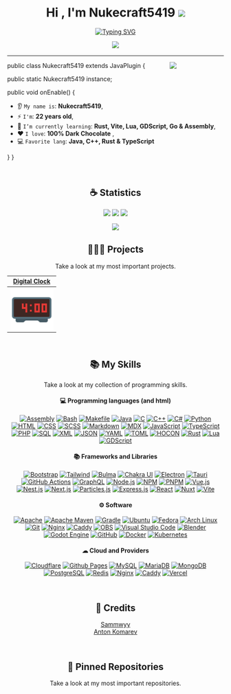 <h1 align="center">Hi , I'm Nukecraft5419 <img src="https://media.giphy.com/media/hvRJCLFzcasrR4ia7z/giphy.gif" width="35"></h1>

<p align="center">
<a href="https://git.io/typing-svg"><img src="https://readme-typing-svg.demolab.com?font=JetBrains+Mono&size=24&duration=6000&pause=1000&color=0BFF00&center=true&vCenter=true&width=820&height=120&lines=Code+for+a+better+and+free+future+for+all." alt="Typing SVG" /></a>
</p>

<p align="center">
<img src="https://komarev.com/ghpvc/?username=nukecraft5419&color=blue&style=for-the-badge&label=PROFILE+VIEWS"/>
</p>

<hr/>

<img align='right' src='https://octodex.github.com/images/jetpacktocat.png' width='25%'>


public class Nukecraft5419 extends JavaPlugin {

  public static Nukecraft5419 instance;

  public void onEnable() {
      
   * 👂 `My name is`: **Nukecraft5419**,
   * ⚡ `I'm`: **22 years old**,
   *  🌱 `I’m currently learning`: **Rust, Vite, Lua, GDScript, Go & Assembly**,
   * ❤️ `I love`: **100% Dark Chocolate**  ,
   * 💻 `Favorite lang`: **Java, C++, Rust & TypeScript**

  }
}
 
<br/>

<h2 align="center">☕ Statistics</h2>

<p align="center">
  <img height="50%" width="auto" src ="https://github-readme-stats.vercel.app/api?username=nukecraft5419&show_icons=true&count_private=true&theme=onedark&hide_border=true&bg_color=00000000">
  <img height="50%" width="auto" src ="https://github-readme-stats.vercel.app/api/top-langs/?username=nukecraft5419&layout=compact&hide_border=true&theme=onedark&bg_color=00000000&langs_count=6">
  <img src ="https://github-readme-streak-stats.herokuapp.com?user=nukecraft5419&theme=onedark&hide_border=true&background=FFFFFF00">
</p>

<p align="center">
    <img src="https://github-profile-trophy.vercel.app/?username=nukecraft5419&theme=onedark"/>
</p>

<h2 align="center">🧑🏻‍💻 Projects</h2>
<p align="center">Take a look at my most important projects.</p>

|                                           <a href="https://github.com/Nukecraft5419/DigitalClock" target="_blank">**Digital Clock**</a>                                            |
| :--------------------------------------------------------------------------------------------------------------------------------------------------------------------------------: |
| <img align="center" src="https://raw.githubusercontent.com/Nukecraft5419/DigitalClock/refs/heads/main/src/digital_clock/img/digital-clock-logo.png" width="100px"  height="100px"> |
<br/>

<h2 align="center">📚 My Skills</h2>
<p align="center">Take a look at my collection of programming skills.</p>

<h4 align="center">💻 Programming languages (and html)</h4>

<p align="center">
<a href="https://github.com/search?q=user%3ANukecraft5419+language%3AAssembly+&type=code"><img alt="Assembly" src="https://img.shields.io/badge/Assembly-6E4C13.svg?style=for-the-badge&logo=amazonec2&logoColor=white"></a>
<a href="https://github.com/search?q=user%3ANukecraft5419+language%3Abash&type=code"><img alt="Bash" src="https://img.shields.io/badge/Bash-4EAA25.svg?style=for-the-badge&logo=gnu-bash&logoColor=white"></a>
<a href="https://github.com/search?q=user%3ANukecraft5419+language%3AMakefile+&type=code"><img alt="Makefile" src="https://img.shields.io/badge/Makefile-427819.svg?style=for-the-badge&logoColor=white"></a>
<a href="https://github.com/search?q=user%3ANukecraft5419+language%3AJava+&type=code"><img alt="Java" src="https://custom-icon-badges.demolab.com/badge/Java-b07219.svg?style=for-the-badge&logo=java&logoColor=white"></a>
<a href="https://github.com/search?q=user%3ANukecraft5419+language%3AC&type=code"><img alt="C" src="https://img.shields.io/badge/C-000000.svg?style=for-the-badge&logo=c&logoColor=white"></a>
<a href="https://github.com/search?q=user%3ANukecraft5419+language%3AC%2B%2B+&type=code"><img alt="C++" src="https://img.shields.io/badge/C++-00599C.svg?style=for-the-badge&logo=cplusplus&logoColor=white"></a>
<a href="https://github.com/search?q=user%3ANukecraft5419+language%3AC%23+&type=code"><img alt="C#" src="https://img.shields.io/badge/C%23-239122.svg?style=for-the-badge&logoColor=white"></a>
<a href="https://github.com/search?q=user%3ANukecraft5419+language%3APython+&type=code"><img alt="Python" src="https://img.shields.io/badge/Python-3776AB.svg?style=for-the-badge&logo=python&logoColor=white"></a>
<a href="https://github.com/search?q=user%3ANukecraft5419+language%3AHTML+&type=code"><img alt="HTML" src="https://img.shields.io/badge/HTML-E34F26.svg?style=for-the-badge&logo=html5&logoColor=white"></a>
<a href="https://github.com/search?q=user%3ANukecraft5419+language%3ACSS+&type=code"><img alt="CSS" src="https://img.shields.io/badge/CSS-663399.svg?style=for-the-badge&logo=css3&logoColor=white"></a>
<a href="https://github.com/search?q=user%3ANukecraft5419+language%3ASCSS&type=code"><img alt="SCSS" src="https://img.shields.io/badge/Scss-c6538c.svg?style=for-the-badge&logo=sass&logoColor=white"></a>
<a href="https://github.com/search?q=user%3ANukecraft5419+language%3AMarkdown+&type=code"><img alt="Markdown" src="https://img.shields.io/badge/Markdown-083fa1.svg?style=for-the-badge&logo=markdown&logoColor=white"></a>
<a href="https://github.com/search?q=user%3ANukecraft5419+language%3AMDX&type=code"><img alt="MDX" src="https://img.shields.io/badge/MDX-fcb32c.svg?style=for-the-badge&logo=mdx&logoColor=white"></a>
<a href="https://github.com/search?q=user%3ANukecraft5419+language%3AJavaScript+&type=code"><img alt="JavaScript" src="https://img.shields.io/badge/JavaScript-F7DF1E.svg?style=for-the-badge&logo=javascript&logoColor=white"></a>
<a href="https://github.com/search?q=user%3ANukecraft5419+language%3ATypeScript+&type=code"><img alt="TypeScript" src="https://img.shields.io/badge/TypeScript-007ACC.svg?style=for-the-badge&logo=typescript&logoColor=white"></a>
<a href="https://github.com/search?q=user%3ANukecraft5419+language%3APHP+&type=code"><img alt="PHP" src="https://img.shields.io/badge/PHP-777BB4.svg?style=for-the-badge&logo=php&logoColor=white"></a>
<a href="https://github.com/search?q=user%3ANukecraft5419+language%3ASQL+&type=code"><img alt="SQL" src="https://custom-icon-badges.demolab.com/badge/SQL-e38c00.svg?style=for-the-badge&logo=database&logoColor=white"></a>
<a href="https://github.com/search?q=user%3ANukecraft5419+language%3AXML&type=code"><img alt="XML" src="https://img.shields.io/badge/XML-0060ac.svg?style=for-the-badge&logo=xml&logoColor=white"></a>
<a href="https://github.com/search?q=user%3ANukecraft5419+language%3AJSON&type=code"><img alt="JSON" src="https://img.shields.io/badge/JSON-000000.svg?style=for-the-badge&logo=json&logoColor=white"></a>
<a href="https://github.com/search?q=user%3ANukecraft5419+language%3AYAML+&type=code"><img alt="YAML" src="https://img.shields.io/badge/YAML-cb171e.svg?style=for-the-badge&logo=yaml&logoColor=white"></a>
<a href="https://github.com/search?q=user%3ANukecraft5419+language%3ATOML+&type=code"><img alt="TOML" src="https://img.shields.io/badge/TOML-9c4221.svg?style=for-the-badge&logo=toml&logoColor=white"></a>
<a href="https://github.com/search?q=user%3ANukecraft5419+language%3AJSON&type=code"><img alt="HOCON" src="https://img.shields.io/badge/HOCON-9ff8ee?style=for-the-badge&logo=json&logoColor=white"></a>
<a href="https://github.com/search?q=user%3ANukecraft5419+language%3ARust+&type=code"><img alt="Rust" src="https://img.shields.io/badge/Rust-dea584.svg?style=for-the-badge&logo=rust&logoColor=white"></a>
<a href="https://github.com/search?q=user%3ANukecraft5419+language%3ALua+&type=code"><img alt="Lua" src="https://img.shields.io/badge/Lua-2C2D72.svg?style=for-the-badge&logo=lua&logoColor=white"></a>
<a href="https://github.com/search?q=user%3ANukecraft5419+language%3AGDScript+&type=code"><img alt="GDScript" src="https://img.shields.io/badge/GDScript-478CBF.svg?style=for-the-badge&logo=godot-engine&logoColor=white"></a>
</p>

<h4 align="center">📚 Frameworks and Libraries</h4>

<p align="center">
<a href="https://github.com/search?q=user%3ANukecraft5419+language%3Abootstrap+&type=code"><img alt="Bootstrap" src="https://img.shields.io/badge/Bootstrap-7952B3.svg?style=for-the-badge&logo=bootstrap&logoColor=white"></a>
<a href="https://github.com/search?q=user%3ANukecraft5419+language%3Atailwind+&type=code"><img alt="Tailwind" src="https://img.shields.io/badge/Tailwind_CSS-38B2AC.svg?style=for-the-badge&logo=tailwind-css&logoColor=white"></a>
<a href="https://github.com/search?q=user%3ANukecraft5419+language%3Abulma+&type=code"><img alt="Bulma" src="https://img.shields.io/badge/Bulma-00D1B2.svg?style=for-the-badge&logo=bulma&logoColor=white"></a>
<a href="https://github.com/search?q=user%3ANukecraft5419+language%3Achakra+&type=code"><img alt="Chakra UI" src="https://img.shields.io/badge/Chakra%20UI-319795.svg?style=for-the-badge&logo=chakra-ui&logoColor=white"></a>
<a href="https://github.com/search?q=user%3ANukecraft5419+language%3Aelectron+&type=code"><img alt="Electron" src="https://img.shields.io/badge/Electron-18305F.svg?style=for-the-badge&logo=electron&logoColor=white"></a>
<a href=""><img alt="Tauri" src="https://img.shields.io/badge/Tauri-000000.svg?style=for-the-badge&logo=tauri&logoColor=white"></a>
<a href=""><img alt="GitHub Actions" src="https://img.shields.io/badge/GitHub%20Actions-2671E5.svg?style=for-the-badge&logo=github-actions&logoColor=white"></a>
<a href=""><img alt="GraphQL" src="https://img.shields.io/badge/GraphQL-E10098.svg?style=for-the-badge&logo=graphql&logoColor=white"></a>
<a href=""><img alt="Node.js" src="https://img.shields.io/badge/Node.js-339933.svg?style=for-the-badge&logo=node.js&logoColor=white"></a>
<a href=""><img alt="NPM" src="https://img.shields.io/badge/NPM-CB3837.svg?style=for-the-badge&logo=npm&logoColor=white"></a>
<a href=""><img alt="PNPM" src="https://img.shields.io/badge/pnpm-F69220.svg?style=for-the-badge&logo=pnpm&logoColor=white"></a>
<a href="https://github.com/search?q=user%3ANukecraft5419+language%3AVue+&type=code"><img alt="Vue.js" src="https://img.shields.io/badge/Vue.js-4FC08D.svg?style=for-the-badge&logo=vuedotjs&logoColor=white"></a>
<a href="https://github.com/search?q=user%3ANukecraft5419+language%3ATypeScript+&type=code"><img alt="Nest.js" src="https://img.shields.io/badge/Nest.js-E0234E.svg?style=for-the-badge&logo=nestjs&logoColor=white"></a>
<a href="https://github.com/search?q=user%3ANukecraft5419+language%3ATypeScript+&type=code"><img alt="Next.js" src="https://img.shields.io/badge/Next.js-000000.svg?style=for-the-badge&logo=next.js&logoColor=white"></a>
<a href="https://github.com/search?q=user%3ANukecraft5419+language%3AJavaScript+&type=code"><img alt="Particles.js" src="https://img.shields.io/badge/Particles.js-000000.svg?style=for-the-badge&logoColor=white"></a>
<a href=""><img alt="Express.js" src="https://img.shields.io/badge/Express.js-000000.svg?style=for-the-badge&logo=express&logoColor=white"></a>
<a href="https://github.com/search?q=user%3ANukecraft5419+language%3AJavaScript+&type=code"><img alt="React" src="https://img.shields.io/badge/React-61DAFB.svg?style=for-the-badge&logo=react&logoColor=white"></a>
<a href="https://github.com/search?q=user%3ANukecraft5419+language%3AVue+&type=code"><img alt="Nuxt" src="https://img.shields.io/badge/Nuxt-00DC82.svg?style=for-the-badge&logo=nuxt&logoColor=white"></a>
<a href="https://github.com/search?q=user%3ANukecraft5419+language%3ATypeScript+&type=code"><img alt="Vite" src="https://img.shields.io/badge/Vite-646CFF.svg?style=for-the-badge&logo=vite&logoColor=white"></a>
</p>

<h4 align="center">⚙ Software</h4>

<p align="center">
<a href="https://www.apache.org/"><img alt="Apache" src="https://img.shields.io/badge/Apache-D22128.svg?style=for-the-badge&logo=apache&logoColor=white"></a>
<a href="https://maven.apache.org/"><img alt="Apache Maven" src="https://img.shields.io/badge/Maven-C71E5A.svg?style=for-the-badge&logo=apache-maven&logoColor=white"></a>
<a href="https://gradle.org/"><img alt="Gradle" src="https://img.shields.io/badge/Gradle-02303A.svg?style=for-the-badge&logo=gradle&logoColor=white"></a>
<a href="https://ubuntu.com/"><img alt="Ubuntu" src="https://img.shields.io/badge/Ubuntu-E95420.svg?style=for-the-badge&logo=ubuntu&logoColor=white"></a>
<a href="https://fedoraproject.org/"><img alt="Fedora" src="https://img.shields.io/badge/Fedora-294172.svg?style=for-the-badge&logo=fedora&logoColor=white"></a>
<a href="https://archlinux.org/"><img alt="Arch Linux" src="https://img.shields.io/badge/Arch%20Linux-171F83.svg?style=for-the-badge&logo=arch-linux&logoColor=white"></a>
<a href="https://git-scm.com/"><img alt="Git" src="https://img.shields.io/badge/Git-F05032.svg?style=for-the-badge&logo=git&logoColor=white"></a>
<a href="https://nginx.org/"><img alt="Nginx" src="https://img.shields.io/badge/Nginx-009639.svg?style=for-the-badge&logo=nginx&logoColor=white"></a>
<a href="https://caddyserver.com/"><img alt="Caddy" src="https://img.shields.io/badge/Caddy-0B0C20.svg?style=for-the-badge&logo=caddy&logoColor=white"></a>
<a href="https://obsproject.com/"><img alt="OBS" src="https://img.shields.io/badge/OBS-302E31.svg?style=for-the-badge&logo=obs-studio&logoColor=white"></a>
<a href="https://code.visualstudio.com/"><img alt="Visual Studio Code" src="https://img.shields.io/badge/Visual%20Studio%20Code-0078D7.svg?style=for-the-badge&logoColor=white"></a>
<a href="https://www.blender.org/"><img alt="Blender" src="https://img.shields.io/badge/Blender-F5793A.svg?style=for-the-badge&logo=blender&logoColor=white"></a>
<a href="https://godotengine.org/"><img alt="Godot Engine" src="https://img.shields.io/badge/Godot%20Engine-478CBF.svg?style=for-the-badge&logo=godot-engine&logoColor=white"></a>
<a href="https://github.com/"><img alt="GitHub" src="https://img.shields.io/badge/GitHub-100000.svg?style=for-the-badge&logo=github&logoColor=white"></a>
<a href="https://www.docker.com/"><img alt="Docker" src="https://img.shields.io/badge/Docker-2496ED.svg?style=for-the-badge&logo=docker&logoColor=white"></a>
<a href="https://kubernetes.io/"><img alt="Kubernetes" src="https://img.shields.io/badge/Kubernetes-326CE5.svg?style=for-the-badge&logo=kubernetes&logoColor=white"></a>
</p>

<h4 align="center">☁ Cloud and Providers</h4>

<p align="center">
<a href="https://www.cloudflare.com/"><img alt="Cloudflare" src="https://img.shields.io/badge/Cloudflare-F38020.svg?style=for-the-badge&logo=cloudflare&logoColor=white"></a>
<a href="https://pages.github.com/"><img alt="Github Pages" src="https://img.shields.io/badge/GitHub%20Pages-121011.svg?style=for-the-badge&logo=github&logoColor=white"></a>
<a href="https://www.mysql.com/"><img alt="MySQL" src="https://img.shields.io/badge/MySQL-4479A1.svg?style=for-the-badge&logo=mysql&logoColor=white"></a>
<a href="https://mariadb.org/"><img alt="MariaDB" src="https://img.shields.io/badge/MariaDB-003545.svg?style=for-the-badge&logo=mariadb&logoColor=white"></a>
<a href="https://www.mongodb.com/"><img alt="MongoDB" src="https://img.shields.io/badge/MongoDB-47A248.svg?style=for-the-badge&logo=mongodb&logoColor=white"></a>
<a href="https://www.postgresql.org/"><img alt="PostgreSQL" src="https://img.shields.io/badge/PostgreSQL-336791.svg?style=for-the-badge&logo=postgresql&logoColor=white"></a>
<a href="https://redis.io/"><img alt="Redis" src="https://img.shields.io/badge/Redis-DC382D.svg?style=for-the-badge&logo=redis&logoColor=white"></a>
<a href="https://nginx.org/"><img alt="Nginx" src="https://img.shields.io/badge/Nginx-009639.svg?style=for-the-badge&logo=nginx&logoColor=white"></a>
<a href="https://caddyserver.com/"><img alt="Caddy" src="https://img.shields.io/badge/Caddy-0B0C20.svg?style=for-the-badge&logo=caddy&logoColor=white"></a>
<a href="https://vercel.com/"><img alt="Vercel" src="https://img.shields.io/badge/Vercel-000000.svg?style=for-the-badge&logo=vercel&logoColor=white"></a>
</p>

<br/>

<h2 align="center">📝 Credits</h2>

<p align="center">
<a href="https://github.com/Sammwyy" target="_blank" align="center">Sammwyy</a>
<br>
<a href="https://github.com/antonkomarev" target="_blank" align="center">Anton Komarev</a>
</p>

<br/>

<h2 align="center">📍 Pinned Repositories</h2>
<p align="center">Take a look at my most important repositories.</p>
